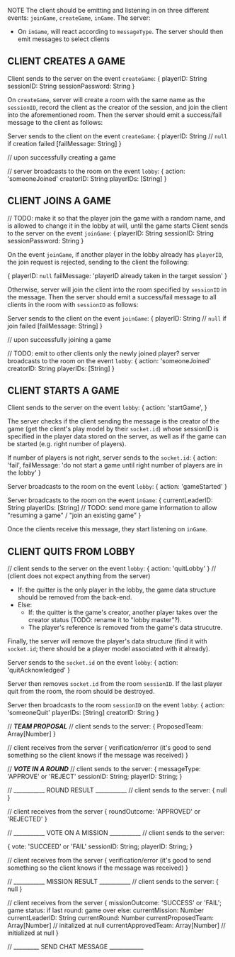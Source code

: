 NOTE
The client should be emitting and listening in on three different events: `joinGame`, `createGame`, `inGame`.
The server:
* On `inGame`, will react according to `messageType`. The server should then emit messages to select clients


## CLIENT CREATES A GAME
Client sends to the server on the event `createGame`:
{
    playerID: String
    sessionID: String
    sessionPassword: String
}

On `createGame`, server will create a room with the same name as the `sessionID`, record the client as the creator of the session, and join the client into the aforementioned room. Then the server should emit a success/fail message to the client as follows:

Server sends to the client on the event `createGame`:
{
    playerID: String // `null` if creation failed
    \[failMessage: String\]
}

// upon successfully creating a game

// server broadcasts to the room on the event `lobby`:
{
    action: 'someoneJoined'
    creatorID: String
    playerIDs: \[String\]
}

## CLIENT JOINS A GAME
// TODO: make it so that the player join the game with a random name, and is allowed to change it in the lobby at will, until the game starts
Client sends to the server on the event `joinGame`:
{
    playerID: String
    sessionID: String
    sessionPassword: String
}

On the event `joinGame`, if another player in the lobby already has `playerID`, the join request is rejected, sending to the client the following:

{
    playerID: `null`
    failMessage: 'playerID already taken in the target session'
}

Otherwise, server will join the client into the room specified by `sessionID` in the message. Then the server should emit a success/fail message to all clients in the room with `sessionID` as follows:

Server sends to the client on the event `joinGame`:
{
    playerID: String // `null` if join failed
    \[failMessage: String\]
}

// upon successfully joining a game

// TODO: emit to other clients only the newly joined player?
server broadcasts to the room on the event `lobby`:
{
    action: 'someoneJoined'
    creatorID: String
    playerIDs: \[String\]
}

## CLIENT STARTS A GAME
Client sends to the server on the event `lobby`:
{
    action: 'startGame',
}

The server checks if the client sending the message is the creator of the game (get the client's play model by their `socket.id`) whose sessionID is specified in the player data stored on the server, as well as if the game can be started (e.g. right number of players).

If number of players is not right, server sends to the `socket.id`:
{
    action: 'fail',
    failMessage: 'do not start a game until right number of players are in the lobby'
}

Server broadcasts to the room on the event `lobby`:
{
    action: 'gameStarted'
}

Server broadcasts to the room on the event `inGame`:
{
    currentLeaderID: String
    playerIDs: \[String\]
    // TODO: send more game information to allow "resuming a game" / "join an existing game"
}

Once the clients receive this message, they start listening on `inGame`.

## CLIENT QUITS FROM LOBBY
// client sends to the server on the event `lobby`:
{
    action: 'quitLobby'
}
// (client does not expect anything from the server)

* If: the quitter is the only player in the lobby, the game data structure should be removed from the back-end.
* Else:
    * If: the quitter is the game's creator, another player takes over the creator status (TODO: rename it to "lobby master"?).
    * The player's reference is removed from the game's data strucutre.

Finally, the server will remove the player's data structure (find it with `socket.id`; there should be a player model associated with it already).

Server sends to the `socket.id` on the event `lobby`:
{
    action: 'quitAcknowledged'
}

Server then removes `socket.id` from the room `sessionID`. If the last player quit from the room, the room should be destroyed.

Server then broadcasts to the room `sessionID` on the event `lobby`:
{
    action: 'someoneQuit'
    playerIDs: \[String\]
    creatorID: String
}

// ___________TEAM PROPOSAL___________
// client sends to the server: 
{
    ProposedTeam: Array[Number]
}

// client receives from the server 
{
   verification/error (it's good to send something so the client knows if the message was received) 
}

// ___________VOTE IN A ROUND___________
// client sends to the server:
{
    messageType: 'APPROVE' or 'REJECT'
    sessionID: String;
    playerID: String;
}

// ___________  ROUND RESULT ___________
// client sends to the server: 
{
    null
}

// client receives from the server 
{
   roundOutcome: 'APPROVED' or 'REJECTED'
}



// ___________ VOTE ON A MISSION ___________
// client sends to the server: 

{
    vote: 'SUCCEED' or 'FAIL'
    sessionID: String;
    playerID: String;
}

// client receives from the server 
{
   verification/error (it's good to send something so the client knows if the message was received) 
}


// ___________ MISSION RESULT ___________
// client sends to the server: 
{
    null
}

// client receives from the server 
{
    missionOutcome: 'SUCCESS' or 'FAIL';
    game status:
      if last round:
        game over
      else:
        currentMission: Number
        currentLeaderID: String
        currentRound: Number
        currentProposedTeam: Array[Number] // initalized at null
        currentApprovedTeam: Array[Number] // initialized at null
}

// _________ SEND CHAT MESSAGE ____________
